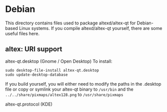 
Debian
====================
This directory contains files used to package altexd/altex-qt
for Debian-based Linux systems. If you compile altexd/altex-qt yourself, there are some useful files here.

## altex: URI support ##


altex-qt.desktop  (Gnome / Open Desktop)
To install:

	sudo desktop-file-install altex-qt.desktop
	sudo update-desktop-database

If you build yourself, you will either need to modify the paths in
the .desktop file or copy or symlink your altex-qt binary to `/usr/bin`
and the `../../share/pixmaps/altex128.png` to `/usr/share/pixmaps`

altex-qt.protocol (KDE)

